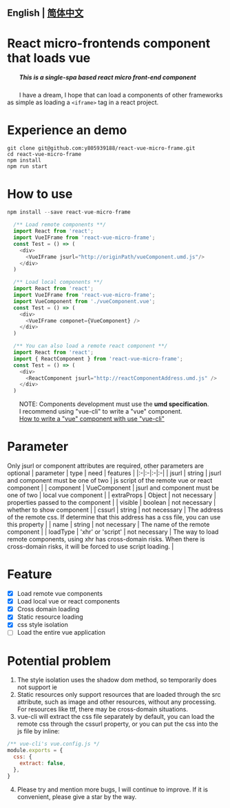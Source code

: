 ## English | [简体中文](./README-zh_CN.md)

# React micro-frontends component that loads vue
##### &emsp;&emsp;This is a single-spa based react micro front-end component
&emsp;&emsp;I have a dream, I hope that can load a components of other frameworks as simple as loading a ```<iframe>``` tag in a react project.
</br>

# Experience an demo
```
git clone git@github.com:y805939188/react-vue-micro-frame.git
cd react-vue-micro-frame
npm install
npm run start
```


# How to use
```js
npm install --save react-vue-micro-frame
```
```js
  /** Load remote components **/
  import React from 'react';
  import VueIFrame from 'react-vue-micro-frame';
  const Test = () => (
    <div>
      <VueIFrame jsurl="http://originPath/vueComponent.umd.js"/>
    </div>
  )
```
```js
  /** Load local components **/
  import React from 'react';
  import VueIFrame from 'react-vue-micro-frame';
  import VueComponent from './vueComponent.vue';
  const Test = () => (
    <div>
      <VueIFrame componet={VueComponent} />
    </div>
  )
```
```js
  /** You can also load a remote react component **/
  import React from 'react';
  import { ReactComponent } from 'react-vue-micro-frame';
  const Test = () => (
    <div>
      <ReactComponent jsurl="http://reactComponentAddress.umd.js" />
    </div>
  )
```
&emsp;&emsp;NOTE: Components development must use the **umd specification**.</br>
&emsp;&emsp;I recommend using "vue-cli" to write a "vue" component.
</br>
&emsp;&emsp;<a href="https://cli.vuejs.org/guide/build-targets.html#library" target="_blank">How to write a "vue" component with use "vue-cli"</a>
</br>

# Parameter
Only jsurl or component attributes are required, other parameters are optional
| parameter | type | need | features |
|:-|:-|:-|:-|
| jsurl | string | jsurl and component must be one of two | js script of the remote vue or react component |
| component | VueComponent | jsurl and component must be one of two | local vue component |
| extraProps | Object | not necessary | properties passed to the component |
| visible | boolean | not necessary | whether to show component |
| cssurl | string | not necessary | The address of the remote css. If determine that this address has a css file, you can use this property |
| name | string | not necessary | The name of the remote component |
| loadType | 'xhr' or 'script' | not necessary | The way to load remote components, using xhr has cross-domain risks. When there is cross-domain risks, it will be forced to use script loading. |

# Feature
- [x] Load remote vue components
- [x] Load local vue or react components
- [x] Cross domain loading
- [x] Static resource loading
- [x] css style isolation
- [ ] Load the entire vue application

# Potential problem
1. The style isolation uses the shadow dom method, so temporarily does not support ie
2. Static resources only support resources that are loaded through the src attribute, such as image and other resources, without any processing. For resources like ttf, there may be cross-domain situations.
3. vue-cli will extract the css file separately by default, you can load the remote css through the cssurl property, or you can put the css into the js file by inline:
```js
/** vue-cli's vue.config.js */
module.exports = {
  css: {
    extract: false,
  },
}
```
4. Please try and mention more bugs, I will continue to improve. If it is convenient, please give a star by the way.
